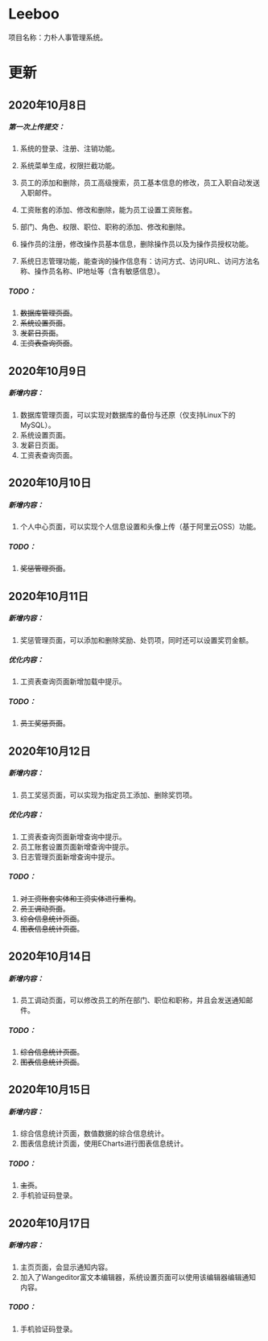 # Leeboo
项目名称：力朴人事管理系统。

# 更新

## 2020年10月8日

##### 第一次上传提交：

1. 系统的登录、注册、注销功能。

2. 系统菜单生成，权限拦截功能。

3. 员工的添加和删除，员工高级搜索，员工基本信息的修改，员工入职自动发送入职邮件。

4. 工资账套的添加、修改和删除，能为员工设置工资账套。

5. 部门、角色、权限、职位、职称的添加、修改和删除。

6. 操作员的注册，修改操作员基本信息，删除操作员以及为操作员授权功能。

7. 系统日志管理功能，能查询的操作信息有：访问方式、访问URL、访问方法名称、操作员名称、IP地址等（含有敏感信息）。

##### TODO：

1. ~~数据库管理页面~~。
2. ~~系统设置页面~~。
3. ~~发薪日页面~~。
4. ~~工资表查询页面~~。

## 2020年10月9日

##### 新增内容：

1. 数据库管理页面，可以实现对数据库的备份与还原（仅支持Linux下的MySQL）。
2. 系统设置页面。
3. 发薪日页面。
4. 工资表查询页面。

## 2020年10月10日

##### 新增内容：

1. 个人中心页面，可以实现个人信息设置和头像上传（基于阿里云OSS）功能。

##### TODO：

1. ~~奖惩管理页面~~。

## 2020年10月11日

##### 新增内容：

1. 奖惩管理页面，可以添加和删除奖励、处罚项，同时还可以设置奖罚金额。

##### 优化内容：

1. 工资表查询页面新增加载中提示。

##### TODO：

1. ~~员工奖惩页面~~。

## 2020年10月12日

##### 新增内容：

1. 员工奖惩页面，可以实现为指定员工添加、删除奖罚项。

##### 优化内容：

1. 工资表查询页面新增查询中提示。
2. 员工账套设置页面新增查询中提示。
3. 日志管理页面新增查询中提示。

##### TODO：

1. ~~对工资账套实体和工资实体进行重构~~。
3. ~~员工调动页面~~。
3. ~~综合信息统计页面~~。
4. ~~图表信息统计页面~~。

## 2020年10月14日

##### 新增内容：

1. 员工调动页面，可以修改员工的所在部门、职位和职称，并且会发送通知邮件。

##### TODO：

1. ~~综合信息统计页面~~。
2. ~~图表信息统计页面~~。

## 2020年10月15日

##### 新增内容：

1. 综合信息统计页面，数值数据的综合信息统计。
2. 图表信息统计页面，使用ECharts进行图表信息统计。

##### TODO：

1. ~~主页~~。
2. 手机验证码登录。

## 2020年10月17日

##### 新增内容：

1. 主页页面，会显示通知内容。
2. 加入了Wangeditor富文本编辑器，系统设置页面可以使用该编辑器编辑通知内容。

##### TODO：

1. 手机验证码登录。